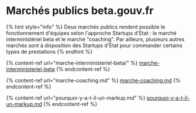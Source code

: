 # Marchés publics beta.gouv.fr

{% hint style="info" %}
Deux marchés publics rendent possible le fonctionnement d'équipes selon l'approche Startups d'Etat : le marché interministériel beta et le marché "coaching". Par ailleurs, plusieurs autres marchés sont à disposition des Startups d'Etat pour commander certains types de prestations
{% endhint %}

{% content-ref url="marche-interministeriel-beta/" %}
[marche-interministeriel-beta](marche-interministeriel-beta/)
{% endcontent-ref %}

{% content-ref url="marche-coaching.md" %}
[marche-coaching.md](marche-coaching.md)
{% endcontent-ref %}

{% content-ref url="pourquoi-y-a-t-il-un-markup.md" %}
[pourquoi-y-a-t-il-un-markup.md](pourquoi-y-a-t-il-un-markup.md)
{% endcontent-ref %}

